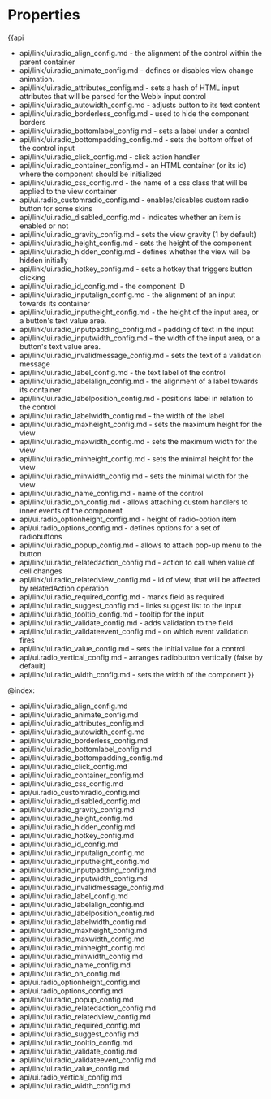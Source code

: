 Properties
==========

{{api
- api/link/ui.radio_align_config.md - the alignment of the control within the parent container
- api/link/ui.radio_animate_config.md - defines or disables view change animation.
- api/link/ui.radio_attributes_config.md - sets a hash of HTML input attributes that will be parsed for the Webix input control
- api/link/ui.radio_autowidth_config.md - adjusts button to its text content
- api/link/ui.radio_borderless_config.md - used to hide the component borders
- api/link/ui.radio_bottomlabel_config.md - sets a label under a control
- api/link/ui.radio_bottompadding_config.md - sets the bottom offset of the control input
- api/link/ui.radio_click_config.md - click action handler
- api/link/ui.radio_container_config.md - an HTML container (or its id) where the component should be initialized
- api/link/ui.radio_css_config.md - the name of a css class that will be applied to the view container
- api/ui.radio_customradio_config.md - enables/disables custom radio button for some skins
- api/link/ui.radio_disabled_config.md - indicates whether an item is enabled or not
- api/link/ui.radio_gravity_config.md - sets the view gravity (1 by default)
- api/link/ui.radio_height_config.md - sets the height of the component
- api/link/ui.radio_hidden_config.md - defines whether the view will be hidden initially
- api/link/ui.radio_hotkey_config.md - sets a hotkey that triggers button clicking
- api/link/ui.radio_id_config.md - the component ID
- api/link/ui.radio_inputalign_config.md - the alignment of an input towards its container
- api/link/ui.radio_inputheight_config.md - the height of the input area, or a button's text value area.
- api/link/ui.radio_inputpadding_config.md - padding of text in the input
- api/link/ui.radio_inputwidth_config.md - the width of the input area, or a button's text value area.
- api/link/ui.radio_invalidmessage_config.md - sets the text of a validation message
- api/link/ui.radio_label_config.md - the text label of the control
- api/link/ui.radio_labelalign_config.md - the alignment of a label towards its container
- api/link/ui.radio_labelposition_config.md - positions label in relation to the control
- api/link/ui.radio_labelwidth_config.md - the width of the label
- api/link/ui.radio_maxheight_config.md - sets the maximum height for the view
- api/link/ui.radio_maxwidth_config.md - sets the maximum width for the view
- api/link/ui.radio_minheight_config.md - sets the minimal height for the view
- api/link/ui.radio_minwidth_config.md - sets the minimal width for the view
- api/link/ui.radio_name_config.md - name of the control
- api/link/ui.radio_on_config.md - allows attaching custom handlers to inner events of the component
- api/ui.radio_optionheight_config.md - height of radio-option item
- api/ui.radio_options_config.md - defines options for a set of radiobuttons
- api/link/ui.radio_popup_config.md - allows to attach pop-up menu to the button
- api/link/ui.radio_relatedaction_config.md - action to call when value of cell changes
- api/link/ui.radio_relatedview_config.md - id of view, that will be affected by relatedAction operation
- api/link/ui.radio_required_config.md - marks field as required
- api/link/ui.radio_suggest_config.md - links suggest list to the input
- api/link/ui.radio_tooltip_config.md - tooltip for the input
- api/link/ui.radio_validate_config.md - adds validation to the field
- api/link/ui.radio_validateevent_config.md - on which event validation fires
- api/link/ui.radio_value_config.md - sets the initial value for a control
- api/ui.radio_vertical_config.md - arranges radiobutton vertically (false by default)
- api/link/ui.radio_width_config.md - sets the width of the component
}}

@index:
- api/link/ui.radio_align_config.md
- api/link/ui.radio_animate_config.md
- api/link/ui.radio_attributes_config.md
- api/link/ui.radio_autowidth_config.md
- api/link/ui.radio_borderless_config.md
- api/link/ui.radio_bottomlabel_config.md
- api/link/ui.radio_bottompadding_config.md
- api/link/ui.radio_click_config.md
- api/link/ui.radio_container_config.md
- api/link/ui.radio_css_config.md
- api/ui.radio_customradio_config.md
- api/link/ui.radio_disabled_config.md
- api/link/ui.radio_gravity_config.md
- api/link/ui.radio_height_config.md
- api/link/ui.radio_hidden_config.md
- api/link/ui.radio_hotkey_config.md
- api/link/ui.radio_id_config.md
- api/link/ui.radio_inputalign_config.md
- api/link/ui.radio_inputheight_config.md
- api/link/ui.radio_inputpadding_config.md
- api/link/ui.radio_inputwidth_config.md
- api/link/ui.radio_invalidmessage_config.md
- api/link/ui.radio_label_config.md
- api/link/ui.radio_labelalign_config.md
- api/link/ui.radio_labelposition_config.md
- api/link/ui.radio_labelwidth_config.md
- api/link/ui.radio_maxheight_config.md
- api/link/ui.radio_maxwidth_config.md
- api/link/ui.radio_minheight_config.md
- api/link/ui.radio_minwidth_config.md
- api/link/ui.radio_name_config.md
- api/link/ui.radio_on_config.md
- api/ui.radio_optionheight_config.md
- api/ui.radio_options_config.md
- api/link/ui.radio_popup_config.md
- api/link/ui.radio_relatedaction_config.md
- api/link/ui.radio_relatedview_config.md
- api/link/ui.radio_required_config.md
- api/link/ui.radio_suggest_config.md
- api/link/ui.radio_tooltip_config.md
- api/link/ui.radio_validate_config.md
- api/link/ui.radio_validateevent_config.md
- api/link/ui.radio_value_config.md
- api/ui.radio_vertical_config.md
- api/link/ui.radio_width_config.md


